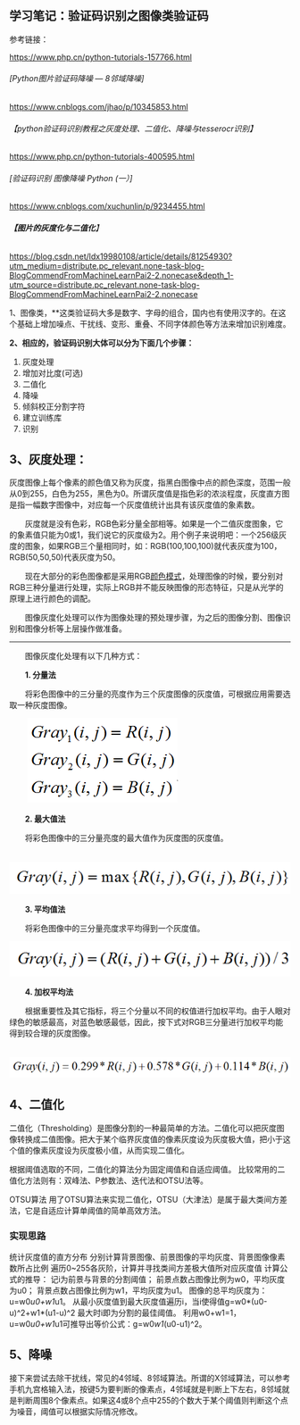 ## 学习笔记：验证码识别之图像类验证码

参考链接：

 https://www.php.cn/python-tutorials-157766.html 

###### [Python图片验证码降噪 — 8邻域降噪]

 https://www.cnblogs.com/jhao/p/10345853.html 

###### 【python验证码识别教程之灰度处理、二值化、降噪与tesserocr识别】

  https://www.php.cn/python-tutorials-400595.html 

###### [验证码识别 图像降噪 Python (一）]

  https://www.cnblogs.com/xuchunlin/p/9234455.html 

###### **【图片的灰度化与二值化**】

 https://blog.csdn.net/ldx19980108/article/details/81254930?utm_medium=distribute.pc_relevant.none-task-blog-BlogCommendFromMachineLearnPai2-2.nonecase&depth_1-utm_source=distribute.pc_relevant.none-task-blog-BlogCommendFromMachineLearnPai2-2.nonecase 

1、图像类，**这类验证码大多是数字、字母的组合，国内也有使用汉字的。在这个基础上增加噪点、干扰线、变形、重叠、不同字体颜色等方法来增加识别难度。

**2、相应的，验证码识别大体可以分为下面几个步骤：**

1. 灰度处理
2. 增加对比度(可选)
3. 二值化
4. 降噪
5. 倾斜校正分割字符
6. 建立训练库
7. 识别





## **3、灰度处理：**

 灰度图像上每个像素的颜色值又称为灰度，指黑白图像中点的颜色深度，范围一般从0到255，白色为255，黑色为0。所谓灰度值是指色彩的浓淡程度，灰度直方图是指一幅数字图像中，对应每一个灰度值统计出具有该灰度值的象素数。

　　灰度就是没有色彩，RGB色彩分量全部相等。如果是一个二值灰度图象，它的象素值只能为0或1，我们说它的灰度级为2。用个例子来说明吧：一个256级灰度的图象，如果RGB三个量相同时，如：RGB(100,100,100)就代表灰度为100，RGB(50,50,50)代表灰度为50。

　　现在大部分的彩色图像都是采用RGB[颜色模式](http://zhidao.baidu.com/search?word=颜色模式&fr=qb_search_exp&ie=utf8)，处理图像的时候，要分别对RGB三种分量进行处理，实际上RGB并不能反映图像的形态特征，只是从光学的原理上进行颜色的调配。

　　图像灰度化处理可以作为图像处理的预处理步骤，为之后的图像分割、图像识别和图像分析等上层操作做准备。

------

　　图像灰度化处理有以下几种方式：

　　**1. 分量法**

　　将彩色图像中的三分量的亮度作为三个灰度图像的灰度值，可根据应用需要选取一种灰度图像。

　　 ![150036539477467](.\readImgs\150036539477467.jpg)

　　**2. 最大值法**

　　将彩色图像中的三分量亮度的最大值作为灰度图的灰度值。

　![150037519325954](.\readImgs\150037519325954.jpg)

　　**3. 平均值法**

　　将彩色图像中的三分量亮度求平均得到一个灰度值。

![150038506192124](.\readImgs\150038506192124.jpg)

　　**4. 加权平均法**

　　根据重要性及其它指标，将三个分量以不同的权值进行加权平均。由于人眼对绿色的敏感最高，对蓝色敏感最低，因此，按下式对RGB三分量进行加权平均能得到较合理的灰度图像。

　![150039337284220](./readImgs/150039337284220.jpg)



## 4、二值化

二值化（Thresholding）是图像分割的一种最简单的方法。二值化可以把灰度图像转换成二值图像。把大于某个临界灰度值的像素灰度设为灰度极大值，把小于这个值的像素灰度设为灰度极小值，从而实现二值化。

根据阈值选取的不同，二值化的算法分为固定阈值和自适应阈值。 比较常用的二值化方法则有：双峰法、P参数法、迭代法和OTSU法等。

OTSU算法
用了OTSU算法来实现二值化，OTSU（大津法）是属于最大类间方差法，它是自适应计算单阈值的简单高效方法。

### **实现思路**

统计灰度值的直方分布
分别计算背景图像、前景图像的平均灰度、背景图像像素数所占比例
遍历0~255各灰阶，计算并寻找类间方差极大值所对应灰度值
计算公式的推导：
记i为前景与背景的分割阈值；
前景点数占图像比例为w0，平均灰度为u0；
背景点数占图像比例为w1，平均灰度为u1。
图像的总平均灰度为：u=w0*u0+w1*u1。
从最小灰度值到最大灰度值遍历i，当i使得值g=w0*(u0-u)^2+w1*(u1-u)^2 最大时i即为分割的最佳阈值。
利用w0+w1=1，u=w0*u0+w1*u1可推导出等价公式：g=w0*w1*(u0-u1)^2。



## 5、降噪

 接下来尝试去除干扰线，常见的4邻域、8邻域算法。所谓的X邻域算法，可以参考手机九宫格输入法，按键5为要判断的像素点，4邻域就是判断上下左右，8邻域就是判断周围8个像素点。如果这4或8个点中255的个数大于某个阈值则判断这个点为噪音，阈值可以根据实际情况修改。

 